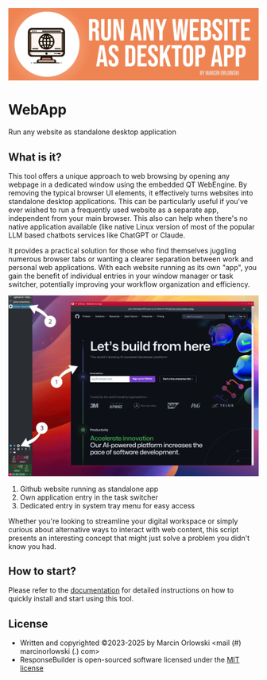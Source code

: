 ![WebApp](docs/logo.png)

# WebApp

Run any website as standalone desktop application

## What is it?

This tool offers a unique approach to web browsing by opening any webpage in a dedicated
window using the embedded QT WebEngine. By removing the typical browser UI elements, it effectively
turns websites into standalone desktop applications. This can be particularly useful if you've ever
wished to run a frequently used website as a separate app, independent from your main browser. This
also can help when there's no native application available (like native Linux version of most of
the popular LLM based chatbots services like ChatGPT or Claude.

It provides a practical solution for those who find themselves juggling numerous browser tabs
or wanting a clearer separation between work and personal web applications. With each website
running as its own "app", you gain the benefit of individual entries in your window manager or task
switcher, potentially improving your workflow organization and efficiency.

![WebsiteAsApp in action](docs/screenshot.jpg)

1. Github website running as standalone app
2. Own application entry in the task switcher
3. Dedicated entry in system tray menu for easy access

Whether you're looking to streamline your digital workspace or simply curious about alternative
ways to interact with web content, this script presents an interesting concept that might just
solve a problem you didn't know you had.

## How to start?

Please refer to the [documentation](docs/README.md) for detailed instructions on how to
quickly install and start using this tool.

## License

* Written and copyrighted &copy;2023-2025 by Marcin Orlowski <mail (#) marcinorlowski (.) com>
* ResponseBuilder is open-sourced software licensed under
  the [MIT license](http://opensource.org/licenses/MIT)
